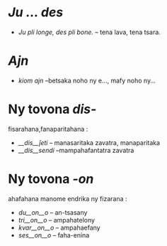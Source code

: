 # *Ju … des*

- *Ju pli longe, des pli bone.* – tena lava, tena tsara.
 

# *Ajn*

- *kiom ajn* –betsaka noho ny e…, mafy noho ny…
 

# Ny tovona *dis-*

fisarahana,fanaparitahana  :

- *__dis__ĵeti* – manasaritaka zavatra, manaparitaka
- *__dis__sendi* –mampahafantatra zavatra 
 

# Ny tovona *-on*

ahafahana manome endrika ny fizarana :

- *du__on__o*   – an-tsasany
- *tri__on__o*  – ampahatelony
- *kvar__on__o* – ampahaefany
- *ses__on__o*  – faha-enina
